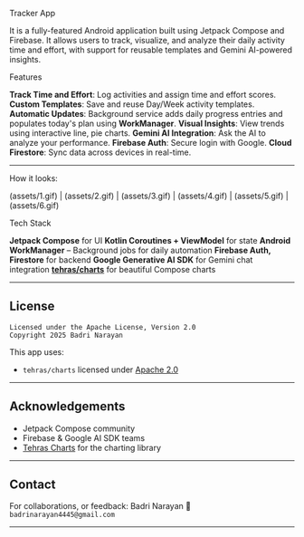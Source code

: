  Tracker App

It is a fully-featured Android application built using Jetpack Compose and Firebase. It allows users to track, visualize, and analyze their daily activity time and effort, with support for reusable templates and Gemini AI-powered insights.



Features

**Track Time and Effort**: Log activities and assign time and effort scores.
**Custom Templates**: Save and reuse Day/Week activity templates.
**Automatic Updates**: Background service adds daily progress entries and populates today's plan using **WorkManager**.
**Visual Insights**: View trends using interactive line, pie charts.
**Gemini AI Integration**: Ask the AI to analyze your performance.
**Firebase Auth**: Secure login with Google.
**Cloud Firestore**: Sync data across devices in real-time.

---

How it looks:

(assets/1.gif) | (assets/2.gif) | (assets/3.gif) | (assets/4.gif) | (assets/5.gif) | (assets/6.gif)

Tech Stack

**Jetpack Compose** for UI
**Kotlin Coroutines + ViewModel** for state
**Android WorkManager** – Background jobs for daily automation
**Firebase Auth, Firestore** for backend
**Google Generative AI SDK** for Gemini chat integration
**[tehras/charts](https://github.com/tehras/charts)** for beautiful Compose charts

---

##  License

```
Licensed under the Apache License, Version 2.0
Copyright 2025 Badri Narayan
```

This app uses:

* `tehras/charts` licensed under [Apache 2.0](https://github.com/tehras/charts/blob/master/LICENSE.txt)

---

## Acknowledgements

* Jetpack Compose community
* Firebase & Google AI SDK teams
* [Tehras Charts](https://github.com/tehras/charts) for the charting library

---

##  Contact

For collaborations, or feedback:
Badri Narayan
📧 `badrinarayan4445@gmail.com`

---
